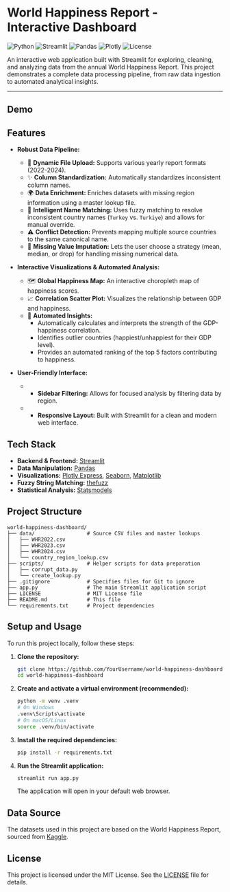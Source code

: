 # World Happiness Report - Interactive Dashboard

![Python](https://img.shields.io/badge/Python-3.12-3776AB.svg?style=flat&logo=python)
![Streamlit](https://img.shields.io/badge/Streamlit-1.50-FF4B4B.svg?style=flat&logo=streamlit)
![Pandas](https://img.shields.io/badge/Pandas-2.3-150458.svg?style=flat&logo=pandas)
![Plotly](https://img.shields.io/badge/Plotly-6.3-3F4F75.svg?style=flat&logo=plotly)
![License](https://img.shields.io/badge/License-MIT-yellow.svg)

An interactive web application built with Streamlit for exploring, cleaning, and analyzing data from the annual World Happiness Report. This project demonstrates a complete data processing pipeline, from raw data ingestion to automated analytical insights.

---

##  Demo

<!-- 
    СОВЕТ: Сделай скриншот или короткую GIF-анимацию работающего приложения и вставь сюда.
    Это сделает твой README в 10 раз лучше!
    Пример: ![App Demo](demo.gif)
-->

## Features

-   **Robust Data Pipeline:**
    -   📂 **Dynamic File Upload:** Supports various yearly report formats (2022-2024).
    -   ✨ **Column Standardization:** Automatically standardizes inconsistent column names.
    -   🌍 **Data Enrichment:** Enriches datasets with missing region information using a master lookup file.
    -   🤝 **Intelligent Name Matching:** Uses fuzzy matching to resolve inconsistent country names (`Turkey` vs. `Turkiye`) and allows for manual override.
    -   ⚠️ **Conflict Detection:** Prevents mapping multiple source countries to the same canonical name.
    -   🧹 **Missing Value Imputation:** Lets the user choose a strategy (mean, median, or drop) for handling missing numerical data.

-   **Interactive Visualizations & Automated Analysis:**
    -   🗺️ **Global Happiness Map:** An interactive choropleth map of happiness scores.
    -   📈 **Correlation Scatter Plot:** Visualizes the relationship between GDP and happiness.
    -   🤖 **Automated Insights:**
        -   Automatically calculates and interprets the strength of the GDP-happiness correlation.
        -   Identifies outlier countries (happiest/unhappiest for their GDP level).
        -   Provides an automated ranking of the top 5 factors contributing to happiness.

-   **User-Friendly Interface:**
    -   -   **Sidebar Filtering:** Allows for focused analysis by filtering data by region.
    -   -   **Responsive Layout:** Built with Streamlit for a clean and modern web interface.

## Tech Stack

-   **Backend & Frontend:** [Streamlit](https://streamlit.io/)
-   **Data Manipulation:** [Pandas](https://pandas.pydata.org/)
-   **Visualizations:** [Plotly Express](https://plotly.com/python/plotly-express/), [Seaborn](https://seaborn.pydata.org/), [Matplotlib](https://matplotlib.org/)
-   **Fuzzy String Matching:** [thefuzz](https://github.com/seatgeek/thefuzz)
-   **Statistical Analysis:** [Statsmodels](https://www.statsmodels.org/stable/index.html)

## Project Structure

```
world-happiness-dashboard/
├── data/                 # Source CSV files and master lookups
│   ├── WHR2022.csv
│   ├── WHR2023.csv
│   ├── WHR2024.csv
│   └── country_region_lookup.csv
├── scripts/              # Helper scripts for data preparation
│   ├── corrupt_data.py
│   └── create_lookup.py
├── .gitignore            # Specifies files for Git to ignore
├── app.py                # The main Streamlit application script
├── LICENSE               # MIT License file
├── README.md             # This file
└── requirements.txt      # Project dependencies
```

## Setup and Usage

To run this project locally, follow these steps:

1.  **Clone the repository:**
    ```bash
    git clone https://github.com/YourUsername/world-happiness-dashboard.git
    cd world-happiness-dashboard
    ```

2.  **Create and activate a virtual environment (recommended):**
    ```bash
    python -m venv .venv
    # On Windows
    .venv\Scripts\activate
    # On macOS/Linux
    source .venv/bin/activate
    ```

3.  **Install the required dependencies:**
    ```bash
    pip install -r requirements.txt
    ```

4.  **Run the Streamlit application:**
    ```bash
    streamlit run app.py
    ```
    The application will open in your default web browser.

## Data Source

The datasets used in this project are based on the World Happiness Report, sourced from [Kaggle](https://www.kaggle.com/datasets/mathurinache/world-happiness-report-2022).

## License

This project is licensed under the MIT License. See the [LICENSE](LICENSE) file for details.